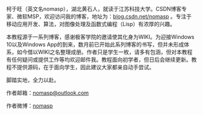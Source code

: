 柯于旺（英文名nomasp），湖北黄石人，就读于江苏科技大学。CSDN博客专家、微软MSP，欢迎访问我的博客，地址为：<a href="http://blog.csdn.net/nomasp" target="_blank">blog.csdn.net/nomasp</a> 。专注于移动应用开发、算法，对图像处理及函数式编程（Lisp）有浓厚的兴趣。

本教程源于一系列博客，感谢极客学院的邀请使其化身为WIKI。为迎接Windows 10以及Windows App的到来，数月前已开始此系列博客的书写，但并未形成体系，如今借以WIKI之名整理成册。作者只是学生一枚，请多有包涵，但对本教程有任何疑问或提供工作等均欢迎邮件我。教程面向初学者，但日后会继续更新。教程不提供源码，在于面向学生，因此建议大家都亲自动手尝试。

脚踏实地，全力以赴。

作者邮箱：nomasp@outlook.com

作者微博：<a href="http://weibo.com/nomasp" target="_blank">nomasp</a> 
